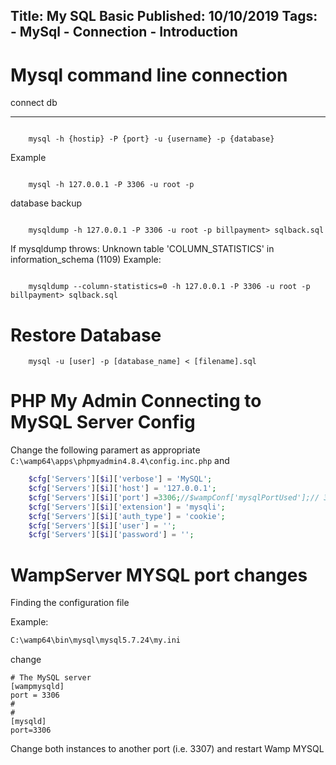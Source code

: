 Title: My SQL Basic
Published: 10/10/2019
Tags:
    - MySql
    - Connection
    - Introduction
---

Mysql command line connection 
=================================

connect db
********************

```shell

    mysql -h {hostip} -P {port} -u {username} -p {database}
```
Example

```shell

    mysql -h 127.0.0.1 -P 3306 -u root -p
```
database backup

```shell

    mysqldump -h 127.0.0.1 -P 3306 -u root -p billpayment> sqlback.sql

```
If mysqldump throws: Unknown table 'COLUMN_STATISTICS' in information_schema (1109)
Example:

```shell 

    mysqldump --column-statistics=0 -h 127.0.0.1 -P 3306 -u root -p billpayment> sqlback.sql
```

Restore Database
==================

```
    mysql -u [user] -p [database_name] < [filename].sql
```


PHP My Admin Connecting to MySQL Server Config 
===================================================

Change the following paramert as appropriate  ```C:\wamp64\apps\phpmyadmin4.8.4\config.inc.php``` and 

```php
    $cfg['Servers'][$i]['verbose'] = 'MySQL';
	$cfg['Servers'][$i]['host'] = '127.0.0.1';
	$cfg['Servers'][$i]['port'] =3306;//$wampConf['mysqlPortUsed'];// 3307;//$wampConf['mysqlPortUsed'];
	$cfg['Servers'][$i]['extension'] = 'mysqli';
	$cfg['Servers'][$i]['auth_type'] = 'cookie';
	$cfg['Servers'][$i]['user'] = '';
	$cfg['Servers'][$i]['password'] = '';
```

WampServer MYSQL port changes
===============================

Finding the configuration file

Example:

```xml
C:\wamp64\bin\mysql\mysql5.7.24\my.ini
```

change 

```
# The MySQL server
[wampmysqld]
port = 3306
#
#
[mysqld]
port=3306
```

Change both instances to another port (i.e. 3307) and restart Wamp MYSQL